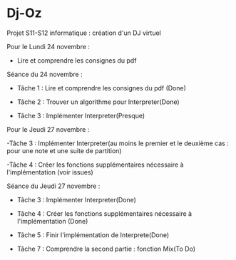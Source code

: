 Dj-Oz
=====

Projet S11-S12 informatique : création d'un DJ virtuel

Pour le Lundi 24 novembre :

- Lire et comprendre les consignes du pdf
 
Séance du 24 novembre :

- Tâche 1 : Lire et comprendre les consignes du pdf (Done)

- Tâche 2 : Trouver un algorithme pour Interpreter(Done)

- Tâche 3 : Implémenter Interpreter(Presque)

Pour le Jeudi 27 novembre :

-Tâche 3 : Implémenter Interpreter(au moins le premier et le deuxième cas : pour une note et une suite de partition)

-Tâche 4 : Créer les fonctions supplémentaires nécessaire à l'implémentation (voir issues)

Séance du Jeudi 27 novembre :

- Tâche 3 : Implémenter Interpreter(Done)
 
- Tâche 4 : Créer les fonctions supplémentaires nécessaire à l'implémentation (Done)

- Tâche 5 : Finir l'implémentation de Interprete(Done)

- Tâche 7 : Comprendre la second partie : fonction Mix(To Do)

